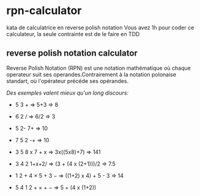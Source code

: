 # rpn-calculator
kata de calculatrice en reverse polish notation
Vous avez 1h pour coder ce calculateur, la seule contrainte est de le faire en TDD

## reverse polish notation calculator

Reverse Polish Notation (RPN) est une notation mathématique où chaque operateur suit ses operandes.Contrairement à la notation polonaise standart, où l'opérateur précéde ses opérandes.


_Des exemples valent mieux qu'un long discours:_

- 5 3 + => 5+3 => 8

- 6 2 /  => 6/2 => 3

- 5 2- 7+ => 10

- 7 5 2 -+ => 10

- 3 5 8 x 7 + x => 3x((5x8)+7) => 141

- 3 4 2 1+x+2/ => (3 + (4 x (2+1)))/2 => 7.5 

- 1 2 + 4 × 5 + 3 − => ((1+2) x 4) + 5 - 3 => 14

- 5 4 1 2 + × + − => 5 + (4 x (1+2)) 
